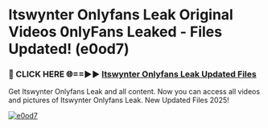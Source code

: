 # Itswynter Onlyfans Leak Original Videos 0nlyFans Leaked - Files Updated! (e0od7)

<h3>🔴 CLICK HERE 🌐==►► <a href="https://tinyurl.com/2wckxsce" rel="nofollow">Itswynter Onlyfans Leak Updated Files</a></h3>

Get Itswynter Onlyfans Leak and all content. Now you can access all videos and pictures of Itswynter Onlyfans Leak. New Updated Files 2025!

[![e0od7](https://i.imgur.com/AFduVYN.gif)](https://tinyurl.com/2wckxsce)
